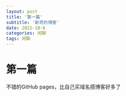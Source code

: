```yaml
---
layout: post
title: '第一篇'
subtitle: '新奇的博客'
date: 2022-10-6
categories: 闲聊
tags: 闲聊
---
```

# 第一篇

不错的GitHub pages，比自己买域名搭博客好多了
